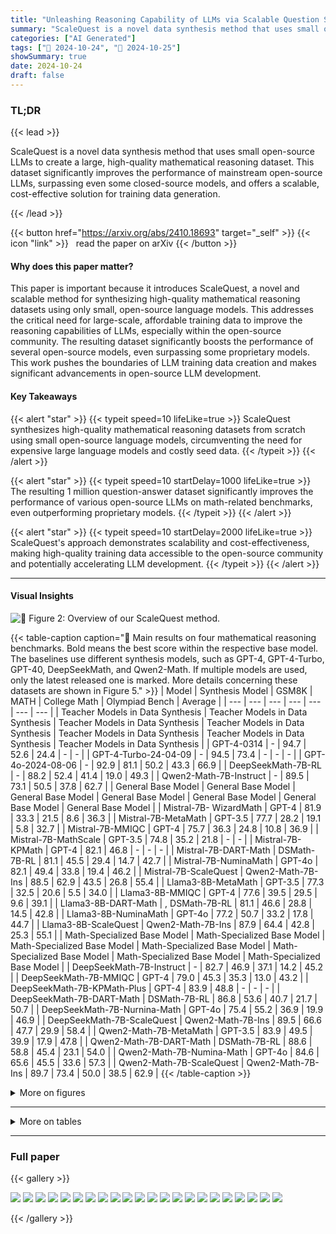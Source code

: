 ```yaml
---
title: "Unleashing Reasoning Capability of LLMs via Scalable Question Synthesis from Scratch"
summary: "ScaleQuest is a novel data synthesis method that uses small open-source LLMs to create a large, high-quality mathematical reasoning dataset.  This dataset significantly improves the performance of mai....."
categories: ["AI Generated"]
tags: ["🔖 2024-10-24", "🤗 2024-10-25"]
showSummary: true
date: 2024-10-24
draft: false
---
```


### TL;DR


{{< lead >}}

ScaleQuest is a novel data synthesis method that uses small open-source LLMs to create a large, high-quality mathematical reasoning dataset.  This dataset significantly improves the performance of mainstream open-source LLMs, surpassing even some closed-source models, and offers a scalable, cost-effective solution for training data generation.

{{< /lead >}}


{{< button href="https://arxiv.org/abs/2410.18693" target="_self" >}}
{{< icon "link" >}} &nbsp; read the paper on arXiv
{{< /button >}}

#### Why does this paper matter?
This paper is important because it introduces ScaleQuest, a novel and scalable method for synthesizing high-quality mathematical reasoning datasets using only small, open-source language models. This addresses the critical need for large-scale, affordable training data to improve the reasoning capabilities of LLMs, especially within the open-source community.  The resulting dataset significantly boosts the performance of several open-source models, even surpassing some proprietary models.  This work pushes the boundaries of LLM training data creation and makes significant advancements in open-source LLM development.
#### Key Takeaways

{{< alert "star" >}}
{{< typeit speed=10 lifeLike=true >}} ScaleQuest synthesizes high-quality mathematical reasoning datasets from scratch using small open-source language models, circumventing the need for expensive large language models and costly seed data. {{< /typeit >}}
{{< /alert >}}

{{< alert "star" >}}
{{< typeit speed=10 startDelay=1000 lifeLike=true >}} The resulting 1 million question-answer dataset significantly improves the performance of various open-source LLMs on math-related benchmarks, even outperforming proprietary models. {{< /typeit >}}
{{< /alert >}}

{{< alert "star" >}}
{{< typeit speed=10 startDelay=2000 lifeLike=true >}} ScaleQuest's approach demonstrates scalability and cost-effectiveness, making high-quality training data accessible to the open-source community and potentially accelerating LLM development. {{< /typeit >}}
{{< /alert >}}

------
#### Visual Insights



![](figures/figures_3_0.png "🔼 Figure 2: Overview of our ScaleQuest method.")





{{< table-caption caption="🔽 Main results on four mathematical reasoning benchmarks. Bold means the best score within the respective base model. The baselines use different synthesis models, such as GPT-4, GPT-4-Turbo, GPT-40, DeepSeekMath, and Qwen2-Math. If multiple models are used, only the latest released one is marked. More details concerning these datasets are shown in Figure 5." >}}
| Model | Synthesis Model | GSM8K | MATH | College Math | Olympiad Bench | Average |
| --- | --- | --- | --- | --- | --- | --- |
| Teacher Models in Data Synthesis | Teacher Models in Data Synthesis | Teacher Models in Data Synthesis | Teacher Models in Data Synthesis | Teacher Models in Data Synthesis | Teacher Models in Data Synthesis | Teacher Models in Data Synthesis |
| GPT-4-0314 | - | 94.7 | 52.6 | 24.4 | - | - |
| GPT-4-Turbo-24-04-09 | - | 94.5 | 73.4 | - | - | - |
| GPT-4o-2024-08-06 | - | 92.9 | 81.1 | 50.2 | 43.3 | 66.9 |
| DeepSeekMath-7B-RL | - | 88.2 | 52.4 | 41.4 | 19.0 | 49.3 |
| Qwen2-Math-7B-Instruct | - | 89.5 | 73.1 | 50.5 | 37.8 | 62.7 |
| General Base Model | General Base Model | General Base Model | General Base Model | General Base Model | General Base Model | General Base Model |
| Mistral-7B- WizardMath | GPT-4 | 81.9 | 33.3 | 21.5 | 8.6 | 36.3 |
| Mistral-7B-MetaMath | GPT-3.5 | 77.7 | 28.2 | 19.1 | 5.8 | 32.7 |
| Mistral-7B-MMIQC | GPT-4 | 75.7 | 36.3 | 24.8 | 10.8 | 36.9 |
| Mistral-7B-MathScale | GPT-3.5 | 74.8 | 35.2 | 21.8 | - | - |
| Mistral-7B-KPMath | GPT-4 | 82.1 | 46.8 | - | - | - |
| Mistral-7B-DART-Math | DSMath-7B-RL | 81.1 | 45.5 | 29.4 | 14.7 | 42.7 |
| Mistral-7B-NuminaMath | GPT-4o | 82.1 | 49.4 | 33.8 | 19.4 | 46.2 |
| Mistral-7B-ScaleQuest | Qwen2-Math-7B-Ins | 88.5 | 62.9 | 43.5 | 26.8 | 55.4 |
| Llama3-8B-MetaMath | GPT-3.5 | 77.3 | 32.5 | 20.6 | 5.5 | 34.0 |
| Llama3-8B-MMIQC | GPT-4 | 77.6 | 39.5 | 29.5 | 9.6 | 39.1 |
| Llama3-8B-DART-Math | , DSMath-7B-RL | 81.1 | 46.6 | 28.8 | 14.5 | 42.8 |
| Llama3-8B-NuminaMath | GPT-4o | 77.2 | 50.7 | 33.2 | 17.8 | 44.7 |
| Llama3-8B-ScaleQuest | Qwen2-Math-7B-Ins | 87.9 | 64.4 | 42.8 | 25.3 | 55.1 |
| Math-Specialized Base Model | Math-Specialized Base Model | Math-Specialized Base Model | Math-Specialized Base Model | Math-Specialized Base Model | Math-Specialized Base Model | Math-Specialized Base Model |
| DeepSeekMath-7B-Instruct | - | 82.7 | 46.9 | 37.1 | 14.2 | 45.2 |
| DeepSeekMath-7B-MMIQC | GPT-4 | 79.0 | 45.3 | 35.3 | 13.0 | 43.2 |
| DeepSeekMath-7B-KPMath-Plus | GPT-4 | 83.9 | 48.8 | - | - | - |
| DeepSeekMath-7B-DART-Math | DSMath-7B-RL | 86.8 | 53.6 | 40.7 | 21.7 | 50.7 |
| DeepSeekMath-7B-Nurnina-Math | GPT-4o | 75.4 | 55.2 | 36.9 | 19.9 | 46.9 |
| DeepSeekMath-7B-ScaleQuest | Qwen2-Math-7B-Ins | 89.5 | 66.6 | 47.7 | 29.9 | 58.4 |
| Qwen2-Math-7B-MetaMath | GPT-3.5 | 83.9 | 49.5 | 39.9 | 17.9 | 47.8 |
| Qwen2-Math-7B-DART-Math | DSMath-7B-RL | 88.6 | 58.8 | 45.4 | 23.1 | 54.0 |
| Qwen2-Math-7B-Numina-Math | GPT-4o | 84.6 | 65.6 | 45.5 | 33.6 | 57.3 |
| Qwen2-Math-7B-ScaleQuest | Qwen2-Math-7B-Ins | 89.7 | 73.4 | 50.0 | 38.5 | 62.9 |
{{< /table-caption >}}





<details>
<summary>More on figures
</summary>


![](figures/figures_15_0.png "🔼 Figure 2: Overview of our ScaleQuest method.")

![](figures/figures_18_0.png "🔼 Figure 1: Left: Results of different models on MATH, where -ScaleQuest denotes ours. Right: Results of Llama3-8B fine-tuned on publicly available datasets constructed by different methods.")

![](figures/figures_20_0.png "🔼 Figure 1: Left: Results of different models on MATH, where -ScaleQuest denotes ours. Right: Results of Llama3-8B fine-tuned on publicly available datasets constructed by different methods.")


</details>

------







<details>
<summary>More on tables
</summary>


{{< table-caption caption="🔽 Table 1: Main results on four mathematical reasoning benchmarks. Bold means the best score within the respective base model. The baselines use different synthesis models, such as GPT-4, GPT-4-Turbo, GPT-40, DeepSeekMath, and Qwen2-Math. If multiple models are used, only the latest released one is marked. More details concerning these datasets are shown in Figure 5." >}}
| Questions Source | Response Synthesis Model | GSM8K | MATH | College Math | Olympiad Bench | Average |
| --- | --- | --- | --- | --- | --- | --- |
| MetaMath | Qwen2-Math-7B-Instruct | 84.5 | 53.8 | 40.1 | 22.1 | 50.1 |
| OrcaMath | Qwen2-Math-7B-Instruct | 84.2 | 53.7 | 40.5 | 23.7 | 50.5 |
| NuminaMath | Qwen2-Math-7B-Instruct | 86.0 | 65.9 | 46.1 | 30.2 | 57.1 |
| ScaleQuest | Qwen2-Math-7B-Instruct | 89.5 | 66.6 | 47.7 | 29.9 | 58.4 |
{{< /table-caption >}}

{{< table-caption caption="🔽 Main results on four mathematical reasoning benchmarks. Bold means the best score within the respective base model. The baselines use different synthesis models, such as GPT-4, GPT-4-Turbo, GPT-40, DeepSeekMath, and Qwen2-Math. If multiple models are used, only the latest released one is marked. More details concerning these datasets are shown in Figure 5." >}}
| Synthetic Dataset | # Samples | GSM8K | MATH | College Math | Olympiad Bench | Average |
| --- | --- | --- | --- | --- | --- | --- |
| ScaleQuest-DSMath | 400K | 87.6 | 52.2 | 39.8 | 19.4 | 49.8 |
| ScaleQuest-Qwen2-Math | 400K | 86.8 | 56.1 | 39.6 | 18.7 | 50.3 |
| Mixed | 400K | 87.8 | 58.0 | 40.1 | 22.2 | 52.0 |
{{< /table-caption >}}

{{< table-caption caption="🔽 Main results on four mathematical reasoning benchmarks. Bold means the best score within the respective base model. The baselines use different synthesis models, such as GPT-4, GPT-4-Turbo, GPT-40, DeepSeekMath, and Qwen2-Math. If multiple models are used, only the latest released one is marked. More details concerning these datasets are shown in Figure 5." >}}
| Phase | Phase | Type | # Samples | GPU hours | Cost ($) |
| --- | --- | --- | --- | --- | --- |
| QFT | Training DSMath-QFT | Train | 15K | 2.0 | 2.6 |
| QFT | Training Qwen2-Math-QFT | Train | 15K | 1.9 | 2.5 |
| QPO | Generate Questions | Infer | 10Kx2 | 0.4 | 0.5 |
| QPO | Construct Preference Data | API | 10Kx2 | - | 6.2 |
| QPO | QPO Training | Train | 10Kx2 | 6.6 | 8.5 |
| Data Synthesis | Question Generation | Infer | 2M | 38.4 | 49.5 |
| Data Synthesis | solvability & difficulty check | Infer | 2M | 110.6 | 142.7 |
| Data Synthesis | Response Generation | Infer | 1Mx5 | 251.0 | 323.8 |
| Data Synthesis | Reward Scoring | Infer | 1Mx5 | 112.0 | 144.5 |
| Total | Total | Total | 1M | 522.9 | 680.8 |
| GPT-4 cost (generating the same number of tokens) | GPT-4 cost (generating the same number of tokens) | GPT-4 cost (generating the same number of tokens) | - | - | 24,939.5 |
| GPT-4o cost (generating the same number of tokens) | GPT-4o cost (generating the same number of tokens) | GPT-4o cost (generating the same number of tokens) | - | - | 6,115.9 |
{{< /table-caption >}}

{{< table-caption caption="🔽 Main results on four mathematical reasoning benchmarks. Bold means the best score within the respective base model. The baselines use different synthesis models, such as GPT-4, GPT-4-Turbo, GPT-40, DeepSeekMath, and Qwen2-Math. If multiple models are used, only the latest released one is marked. More details concerning these datasets are shown in Figure 5." >}}
| REFERENCES |
| --- |
|  |
| Zhangir Azerbayev, Hailey Schoelkopf, Keiran Paster, Marco Dos Santos, Stephen McAleer, Al- bert Q Jiang, Jia Deng, Stella Biderman, and Sean Welleck. Llemma: An open language model for mathematics. arXiv preprint arXiv:2310.10631, 2023. Zheng Cai, Maosong Cao, Haojiong Chen, Kai Chen, Keyu Chen, Xin Chen, Xun Chen, Zehui Chen, Zhi Chen, Pei Chu, et al. Internlm2 technical report. arXiv preprint arXiv:2403.17297, 2024. |
| Jiaao Chen, Xiaoman Pan, Dian Yu, Kaiqiang Song, Xiaoyang Wang, Dong Yu, and Jianshu Chen. Skills-in-context prompting: Unlocking compositionality in large language models. arXiv preprint arXiv:2308.00304, 2023. |
| Wenhu Chen, Xueguang Ma, Xinyi Wang, and William w Cohen. Program of thoughts prompt- ing: Disentangling computation from reasoning for numerical reasoning tasks. arXiv preprint arXiv:2211.12588, 2022. |
| Yew Ken Chia, Guizhen Chen, Luu Anh Tuan, Soujanya Poria, and Lidong Bing. Contrastive chain- of-thought prompting. arXiv preprint arXiv:2311.09277, 2023. |
| Karl Cobbe, Vineet Kosaraju, Mohammad Bavarian, Mark Chen, Heewoo Jun, Lukasz Kaiser, Matthias Plappert, Jerry Tworek, Jacob Hilton, Reiichiro Nakano, et al. Training verifiers to solve math word problems. arXiv preprint arXiv:2110.14168, 2021. |
| Aniket Didolkar, Anirudh Goyal, Nan Rosemary Ke, Siyuan Guo, Michal Valko, Timothy Lillicrap, Danilo Rezende, Yoshua Bengio, Michael Mozer, and Sanjeev Arora. Metacognitive capabilities of llms: An exploration in mathematical problem solving. arXiv preprint arXiv:2405.12205, 2024. |
| Abhimanyu Dubey, Abhinav Jauhri, Abhinav Pandey, Abhishek Kadian, Ahmad Al-Dahle, Aiesha Letman, Akhil Mathur, Alan Schelten, Amy Yang, Angela Fan, et al. The llama 3 herd of models. arXiv preprint arXiv:2407.21783, 2024. |
| Run-Ze Fan, Xuefeng Li, Haoyang Zou, Junlong Li, Shwai He, Ethan Chern, Jiewen Hu, and Pengfei Liu. Reformatted alignment. arXiv preprint arXiv:2402.12219, 2024. |
| Luyu Gao, Aman Madaan, Shuyan Zhou, Uri Alon, Pengfei Liu, Yiming Yang, Jamie Callan, and Graham Neubig. Pal: Program-aided language models. In International Conference on Machine Learning, pp. 10764-10799. PMLR, 2023. |
| Zhibin Gou, Zhihong Shao, Yeyun Gong, Yujiu Yang, Minlie Huang, Nan Duan, Weizhu Chen, et al. Tora: A tool-integrated reasoning agent for mathematical problem solving. arXiv preprint arXiv:2309.17452, 2023. |
| Chaoqun He, Renjie Luo, Yuzhuo Bai, Shengding Hu, Zhen Leng Thai, Junhao Shen, Jinyi Hu, Xu Han, Yujie Huang, Yuxiang Zhang, et al. Olympiadbench: A challenging benchmark for promoting agi with olympiad-level bilingual multimodal scientific problems. arXiv preprint arXiv:2402.14008, 2024. |
| Dan Hendrycks, Collin Burns, Saurav Kadavath, Akul Arora, Steven Basart, Eric Tang, Dawn Song, and Jacob Steinhardt. Measuring mathematical problem solving with the math dataset. arXiv preprint arXiv:2103.03874, 2021. |
| Yiming Huang, Xiao Liu, Yeyun Gong, Zhibin Gou, Yelong Shen, Nan Duan, and Weizhu Chen. Key-point-driven data synthesis with its enhancement on mathematical reasoning. arXiv preprint arXiv:2403.02333, 2024a. |
| Yinya Huang, Xiaohan Lin, Zhengying Liu, Qingxing Cao, Huajian Xin, Haiming Wang, Zhenguo Li, Linqi Song, and Xiaodan Liang. Mustard: Mastering uniform synthesis of theorem and proof data. arXiv preprint arXiv:2402.08957, 2024b. |
{{< /table-caption >}}

{{< table-caption caption="🔽 Main results on four mathematical reasoning benchmarks. Bold means the best score within the respective base model. The baselines use different synthesis models, such as GPT-4, GPT-4-Turbo, GPT-40, DeepSeekMath, and Qwen2-Math. If multiple models are used, only the latest released one is marked. More details concerning these datasets are shown in Figure 5." >}}
| Dataset | Size | Synthesis Model | Public |
| --- | --- | --- | --- |
| WizardMath uo et al 2023 | 96K | GPT-4 |  |
| MetaMath Yu et al 23a | 395K | GPT-3.5-Turbo |  |
| MMIQC LIU & Yao 24 1tra et a 24 | 2294K | GPT-4 & GPT-3.5-Turbo & Human |  |
| Orca-Math Xwin-Math 1 et al )24a | 200K 1440K | GPT-4-Turbo |  |
| KPMath-Plus Huang et al 2024a | 1576K | GPT-4-Turbo GPT-4 | X |
| MathsScale lang et al 2024 | 2021K | GPT-3.5 & Human | X |
| DART-Math long et al 2024 | 585K | DeepSeekMath-7B-RL | V |
| Numina-Math L1 et al. 2024c | 860K | GPT-4 & GPT-4o |  |
| ScaleQuest | 1000K | DeepSeekMath-7B-RL Qwen2-Math-7B-Instruct | V |
{{< /table-caption >}}

{{< table-caption caption="🔽 Table 1: Main results on four mathematical reasoning benchmarks. Bold means the best score within the respective base model. The baselines use different synthesis models, such as GPT-4, GPT-4-Turbo, GPT-40, DeepSeekMath, and Qwen2-Math. If multiple models are used, only the latest released one is marked. More details concerning these datasets are shown in Figure 5." >}}
| Examples for Solvability Optimization |
| --- |
| Problems 1 (Before Optimization): |
| There are 10 survivors in an emergency room. Each survivor is either a child, a woman, or a man. If there are 4 men and 3 times as many women as men, how many children are there? |
| Problems 1 (After Optimization): |
| There are 10 survivors in an emergency room. Each survivor is either a child, a woman, or a man. If there are 4 men and an equal number of women as men, how many children are there? |
| Problems 2 (Before Optimization): |
| How many sides does a polygon have if it is a regular polygon? |
| Problems 2 (After Optimization): |
| How many sides does a regular polygon have if each interior angle is 120 degrees? |
| Problems 3 (Before Optimization): |
| Find the sum of the first three terms of this series. |
| Problems 3 (After Optimization): |
| Calculate the sum of the first three terms of the arithmetic series where the first term is 5 and the common difference is 3. |
{{< /table-caption >}}

{{< table-caption caption="🔽 Main results on four mathematical reasoning benchmarks. Bold means the best score within the respective base model. The baselines use different synthesis models, such as GPT-4, GPT-4-Turbo, GPT-40, DeepSeekMath, and Qwen2-Math. If multiple models are used, only the latest released one is marked. More details concerning these datasets are shown in Figure 5." >}}
| Problems 1 (Before Optimization): |
| --- |
| How many 4-digit positive integers are there? |
| Problems 1 (After Optimization): |
| How many 4-digit positive integers can be formed using non-repeating digits where the sum of these digits must be even, and the integers fall within the range of 1000 to 9999? |
| Problems 2 (Before Optimization): |
| The average of 15 numbers is 32. An additional number is then added to the list, and the new average of the 16 numbers is 34. What number was added to the list? |
| Problems 2 (After Optimization): The average of 15 positive integers is 32, but one integer fluctuates to 30 before adding a new number. After adding this new number, the average of the 16 integers becomes 34. Calculate the added number and find the standard deviation of all 16 integers, considering their ascending order. |
| Problems 3 (Before Optimization): |
|  |
| A fair coin is tossed 50 times, what is the probability of getting heads at least 25 times? Problems 3 (After Optimization): |
| A fair coin is tossed 50 times; what is the probability of obtaining heads at least 25 times, and can you also calculate the expected number, variance, and standard deviation of heads while determining the likelihood that the total number of heads exceeds 30? |
{{< /table-caption >}}


</details>

------



### Full paper

{{< gallery >}}

  <img src="paper_images/1.png" class="grid-w50 md:grid-w33 xl:grid-w25" />

  <img src="paper_images/2.png" class="grid-w50 md:grid-w33 xl:grid-w25" />

  <img src="paper_images/3.png" class="grid-w50 md:grid-w33 xl:grid-w25" />

  <img src="paper_images/4.png" class="grid-w50 md:grid-w33 xl:grid-w25" />

  <img src="paper_images/5.png" class="grid-w50 md:grid-w33 xl:grid-w25" />

  <img src="paper_images/6.png" class="grid-w50 md:grid-w33 xl:grid-w25" />

  <img src="paper_images/7.png" class="grid-w50 md:grid-w33 xl:grid-w25" />

  <img src="paper_images/8.png" class="grid-w50 md:grid-w33 xl:grid-w25" />

  <img src="paper_images/9.png" class="grid-w50 md:grid-w33 xl:grid-w25" />

  <img src="paper_images/10.png" class="grid-w50 md:grid-w33 xl:grid-w25" />

  <img src="paper_images/11.png" class="grid-w50 md:grid-w33 xl:grid-w25" />

  <img src="paper_images/12.png" class="grid-w50 md:grid-w33 xl:grid-w25" />

  <img src="paper_images/13.png" class="grid-w50 md:grid-w33 xl:grid-w25" />

  <img src="paper_images/14.png" class="grid-w50 md:grid-w33 xl:grid-w25" />

  <img src="paper_images/15.png" class="grid-w50 md:grid-w33 xl:grid-w25" />

  <img src="paper_images/16.png" class="grid-w50 md:grid-w33 xl:grid-w25" />

  <img src="paper_images/17.png" class="grid-w50 md:grid-w33 xl:grid-w25" />

  <img src="paper_images/18.png" class="grid-w50 md:grid-w33 xl:grid-w25" />

  <img src="paper_images/19.png" class="grid-w50 md:grid-w33 xl:grid-w25" />

  <img src="paper_images/20.png" class="grid-w50 md:grid-w33 xl:grid-w25" />

  <img src="paper_images/21.png" class="grid-w50 md:grid-w33 xl:grid-w25" />

  <img src="paper_images/22.png" class="grid-w50 md:grid-w33 xl:grid-w25" />

{{< /gallery >}}